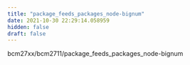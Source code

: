 ```yaml
---
title: "package_feeds_packages_node-bignum"
date: 2021-10-30 22:29:14.058959
hidden: false
draft: false
---
```


bcm27xx/bcm2711/package_feeds_packages_node-bignum

